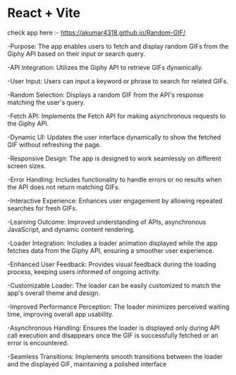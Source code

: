 # React + Vite



check app here :-  https://akumar4318.github.io/Random-GIF/

-Purpose: The app enables users to fetch and display random GIFs from the Giphy API based on their input or search query.

-API Integration: Utilizes the Giphy API to retrieve GIFs dynamically.

-User Input: Users can input a keyword or phrase to search for related GIFs.

-Random Selection: Displays a random GIF from the API's response matching the user's query.

-Fetch API: Implements the Fetch API for making asynchronous requests to the Giphy API.

-Dynamic UI: Updates the user interface dynamically to show the fetched GIF without refreshing the page.

-Responsive Design: The app is designed to work seamlessly on different screen sizes.

-Error Handling: Includes functionality to handle errors or no results when the API does not return matching GIFs.

-Interactive Experience: Enhances user engagement by allowing repeated searches for fresh GIFs.

-Learning Outcome: Improved understanding of APIs, asynchronous JavaScript, and dynamic content rendering.

-Loader Integration: Includes a loader animation displayed while the app fetches data from the Giphy API, ensuring a smoother user experience.

-Enhanced User Feedback: Provides visual feedback during the loading process, keeping users informed of ongoing activity.

-Customizable Loader: The loader can be easily customized to match the app's overall theme and design.

-Improved Performance Perception: The loader minimizes perceived waiting time, improving overall app usability.

-Asynchronous Handling: Ensures the loader is displayed only during API call execution and disappears once the GIF is successfully fetched or an error is encountered.

-Seamless Transitions: Implements smooth transitions between the loader and the displayed GIF, maintaining a polished interface
